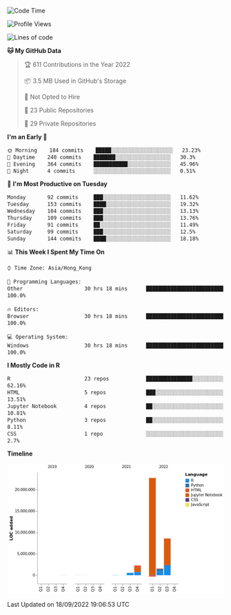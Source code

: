

<!--**wt12318/wt12318** is a ✨ _special_ ✨ repository because its `README.md` (this file) appears on your GitHub profile.-->

<!--START_SECTION:waka-->
![Code Time](http://img.shields.io/badge/Code%20Time-548%20hrs%2045%20mins-blue)

![Profile Views](http://img.shields.io/badge/Profile%20Views-0-blue)

![Lines of code](https://img.shields.io/badge/From%20Hello%20World%20I%27ve%20Written-35%20Million%20lines%20of%20code-blue)

**🐱 My GitHub Data** 

> 🏆 611 Contributions in the Year 2022
 > 
> 📦 3.5 MB Used in GitHub's Storage 
 > 
> 🚫 Not Opted to Hire
 > 
> 📜 23 Public Repositories 
 > 
> 🔑 29 Private Repositories  
 > 
**I'm an Early 🐤** 

```text
🌞 Morning    184 commits    █████░░░░░░░░░░░░░░░░░░░░   23.23% 
🌆 Daytime    240 commits    ███████░░░░░░░░░░░░░░░░░░   30.3% 
🌃 Evening    364 commits    ███████████░░░░░░░░░░░░░░   45.96% 
🌙 Night      4 commits      ░░░░░░░░░░░░░░░░░░░░░░░░░   0.51%

```
📅 **I'm Most Productive on Tuesday** 

```text
Monday       92 commits     ███░░░░░░░░░░░░░░░░░░░░░░   11.62% 
Tuesday      153 commits    ████░░░░░░░░░░░░░░░░░░░░░   19.32% 
Wednesday    104 commits    ███░░░░░░░░░░░░░░░░░░░░░░   13.13% 
Thursday     109 commits    ███░░░░░░░░░░░░░░░░░░░░░░   13.76% 
Friday       91 commits     ██░░░░░░░░░░░░░░░░░░░░░░░   11.49% 
Saturday     99 commits     ███░░░░░░░░░░░░░░░░░░░░░░   12.5% 
Sunday       144 commits    ████░░░░░░░░░░░░░░░░░░░░░   18.18%

```


📊 **This Week I Spent My Time On** 

```text
⌚︎ Time Zone: Asia/Hong_Kong

💬 Programming Languages: 
Other                    30 hrs 18 mins      █████████████████████████   100.0%

🔥 Editors: 
Browser                  30 hrs 18 mins      █████████████████████████   100.0%

💻 Operating System: 
Windows                  30 hrs 18 mins      █████████████████████████   100.0%

```

**I Mostly Code in R** 

```text
R                        23 repos            ███████████████░░░░░░░░░░   62.16% 
HTML                     5 repos             ███░░░░░░░░░░░░░░░░░░░░░░   13.51% 
Jupyter Notebook         4 repos             ██░░░░░░░░░░░░░░░░░░░░░░░   10.81% 
Python                   3 repos             ██░░░░░░░░░░░░░░░░░░░░░░░   8.11% 
CSS                      1 repo              ░░░░░░░░░░░░░░░░░░░░░░░░░   2.7%

```


**Timeline**

![Chart not found](https://raw.githubusercontent.com/wt12318/wt12318/main/charts/bar_graph.png) 


 Last Updated on 18/09/2022 19:06:53 UTC
<!--END_SECTION:waka-->


